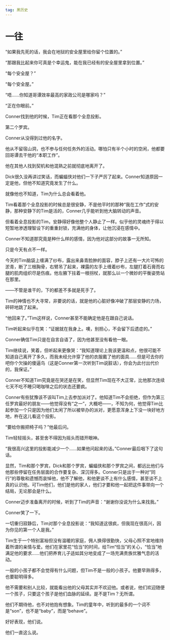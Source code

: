 ```yaml
---
tag: 黑历史
---
```


# 一往



“如果我先死的话，我会在地狱的安全屋里给你留个位置的。”

“那跟我比起来你可真是个幸运鬼，能在我已经有的安全屋里拿到位置。”

“每个安全屋？”

“每个安全屋。”

“唔……你知道哥谭效率最高的家政公司是哪家吗？”

“正在你眼前。”



Conner找到他的时候，Tim正在看那个全息投影。

第二个罗宾。

Conner从没得到过他的名字。

他从不留宿山洞，也不参与任何任务外的活动。哪怕只有半个小时的空闲，他都要回哥谭去干他的“本职工作”。

他在其他人找到契机和他混熟之前就彻底地离开了。

Dick很久没再讲过笑话，而蝙蝠侠对他们一下子严厉了起来。Conner知道原因一定是他，但他不知道究竟发生了什么。

就像他也不知道，Tim为什么总会看着他。

Tim看着那个全息投影的时候总是很安静，不是他平时的那种“我在工作”式的安静，那种安静下的Tim是活的，Conner几乎能听到他大脑转动的声音。

但看着全息投影的Tim，安静得好像他整个人静止了一样。似乎他的灵魂终于得以短暂地渗透理智设下的重重封锁，充满他的身体，让他沉浸在感情中。

Conner不知道那究竟是种什么样的感情，因为他对这部分的故事一无所知。



只是今天有点不一样。

今天的Tim脑袋上缠满了纱布，露出来鼻青脸肿的面容，脖子上还有一大片可怖的淤青，断了三根胸骨，右臂吊了起来，裸露的左手上缠着纱布，左腿打着石膏而右腿的肌肉组织尽是伤痕。他左腋下拄着一根拐杖，就那么以一个微妙的平衡姿势站在那里。

——不管是谁干的，下的都差不多就是死手了。

Tim的神情也不大寻常，非要说的话，就是他的心脏好像冲破了那层安静的力场，砰砰地跳了起来。

“他回来了。”Tim这样说，Conner甚至不能确定他是在跟自己说话。

Tim听起来似乎在笑：“证据就在我身上。噢，别担心，不会留下后遗症的。”

Conner确信Tim只是在自言自语了，因为他甚至没有看他一眼。

Tim继续说，笑着，但听起来更像哭：“我知道理论上我该更温和点，他很可能不知道自己离开了多久，而我未经允许穿了他的衣服戴了他的面具……但是可去你的吧你个欠操的傻逼鸟（这是Conner第一次听到Tim说脏话），你会为此付出代价的，我保证。”

Conner不知道Tim究竟是在哭还是在笑，但显然Tim现在不大正常，比他那次连续七天不吃不睡只喝咖啡之后的状态还要疯。

Conner有些犹豫该不该叫Tim上去参加派对了。他知道Tim不会拒绝，但作为第三任罗宾最好的朋友——他觉得没有“之一”，大概吧——，不知为何，他觉得Tim比起参加一个只是因为他们太闲了所以被举办的派对，更愿意浑身上下没一块好地方地，杵在这儿看这个投影。

“要给你搬把椅子吗？”他最后问。

Tim轻轻摇头，甚至舍不得因为摇头而错开眼神。

“我很高兴这里的投影能减少一个……如果他问起来的话。”Conner最后咽下了这句话。

显然，Tim和那个罗宾，Dick和那个罗宾，蝙蝠侠和那个罗宾之间，都远比他们与他那些停留在任务层面的合作要复杂、深沉得多。Conner只是出于一种对“同行”的尊敬和遗憾而哀悼他，他不了解他，和他更谈不上有什么感情，甚至谈不上真的认识他。可Tim他们，他们是他的家人，他们才要和他一起把这件事带向一个结局，无论那会是什么。

Conner迈步准备离开的时候，听到了Tim的声音：“谢谢你没说为什么来找我。”

Conner笑了一下。

一切重归寂静后，Tim对那个全息投影说：“我知道这很疯，但我现在很高兴，因为你见的第一个人是我。”



Tim生于一个特别富裕但没有温暖的家庭，佣人换得很勤快，父母心照不宣地维持着所谓的亲情与爱。他们在家里花“恰当”的时间，给Tim“恰当”的关心，“恰当”地满足他的要求……他们把养育儿子适如其分地变成了一场充满贵族优雅气息的活动。

一般的小孩子都不会觉得有什么问题，但Tim不是一般的小孩子。他要早熟得多，也要聪明得多。

他不需要和别人比较，就能看出他的父母其实并不欢迎他。或者说，他们欢迎随便一个孩子，只要这个孩子是他们血脉的延续。是不是Tim？无所谓。

他们不期待他，也不对他抱有想象。Tim的童年中，听到的最多的一个词不是“son”，也不是“baby”，而是“behave”。

好好表现，他们说。

他们一直这么说。

